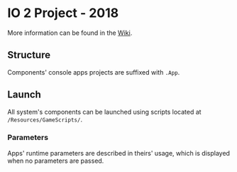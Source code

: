 # IO 2 Project - 2018

More information can be found in the [Wiki](https://bitbucket.org/sowiks2711/io2-2018-project-game/wiki/).

## Structure

Components' console apps projects are suffixed with `.App`.

## Launch

All system's components can be launched using scripts located at `/Resources/GameScripts/`.

### Parameters

Apps' runtime parameters are described in theirs' usage, which is displayed when no parameters are passed.